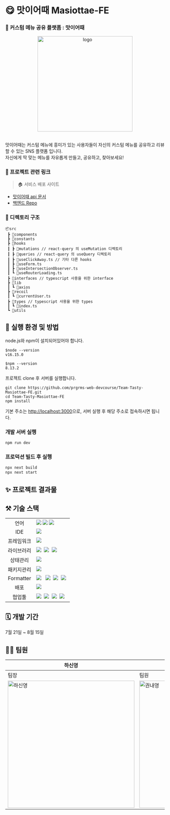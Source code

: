 # 😋 맛이어때 Masiottae-FE
### 🙌 커스텀 메뉴 공유 플랫폼 : 맛이어때
<div align="center"><img alt="logo" width="300px" src="https://user-images.githubusercontent.com/75849590/184645784-d3568c34-872b-457b-a1b9-84679ee1e374.png"></div>
<br>

맛이어때는 커스텀 메뉴에 흥미가 있는 사용자들이 자신의 커스텀 메뉴를 공유하고 리뷰할 수 있는 SNS 플랫폼 입니다.<br>
자신에게 딱 맞는 메뉴를 자유롭게 만들고, 공유하고, 찾아보세요! 

### 🔗 프로젝트 관련 링크
> 🏠 서비스 배포 사이트
> 

- [맛이어때 api 문서](http://13.125.177.126:8080/docs/index.html)
- [백엔드 Repo](https://github.com/prgrms-web-devcourse/Team-Tasty-Masiottae-BE)


### 📁 디렉토리 구조
```
📦src
 ┣ 📂components
 ┣ 📂constants
 ┣ 📂hooks 
 ┃ ┣ 📂mutations // react-query 의 useMutation 디렉토리
 ┃ ┣ 📂queries // react-query 의 useQuery 디렉토리
 ┃ ┣ 📜useClickAway.ts // 기타 다른 hooks
 ┃ ┣ 📜useForm.ts
 ┃ ┣ 📜useIntersectionObserver.ts
 ┃ ┗ 📜useRouterLoading.ts
 ┣ 📂interfaces // typescript 사용을 위한 interface
 ┣ 📂lib 
 ┃ ┗ 📂axios
 ┣ 📂recoil
 ┃ ┗ 📜currentUser.ts
 ┣ 📂types // typescript 사용을 위한 types
 ┃ ┗ 📜index.ts
 ┗ 📂utils
```

## 📃 실행 환경 및 방법 
node.js와 npm이 설치되어있어야 합니다. 

```
$node --version
v16.15.0

$npm --version
8.13.2
```

프로젝트 clone 후 서버를 실행합니다. 
```
git clone https://github.com/prgrms-web-devcourse/Team-Tasty-Masiottae-FE.git
cd Team-Tasty-Masiottae-FE
npm install
```
기본 주소는 [http://localhost:3000](http://localhost:3000)으로, 서버 실행 후 해당 주소로 접속하시면 됩니다. 

### 개발 서버 실행 
```bash
npm run dev
```
### 프로덕션 빌드 후 실행
```bash
npx next build
npx next start
```

## ✨ 프로젝트 결과물 


## ⚒️ 기술 스택

<table>
<tr>
 <td align="center">언어</td>
 <td>
  <img src="https://img.shields.io/badge/HTML5-E34F26?style=for-the-badge&logo=HTML5&logoColor=ffffff"/>
  <img src="https://img.shields.io/badge/CSS3-1572B6?style=for-the-badge&logo=CSS3&logoColor=ffffff"/>
  <img src="https://img.shields.io/badge/TypeScript-3178c6?style=for-the-badge&logo=Typescript&logoColor=ffffff"/>
 </td>
</tr>
<tr>
 <td align="center">IDE</td>
 <td>
    <img src="https://img.shields.io/badge/VisualStudioCode-007ACC?style=for-the-badge&logo=Visual%20Studio%20Code&logoColor=white"/>&nbsp </td>
</tr>
<tr>
 <td align="center">프레임워크</td>
 <td>
     <img src="https://img.shields.io/badge/Next.js-000?style=for-the-badge&logo=Next.js&logoColor=ffffff"/>&nbsp
 </td>
</tr>
<tr>
 <td align="center">라이브러리</td>
 <td>
  <img src="https://img.shields.io/badge/React-61DAFB?style=for-the-badge&logo=React&logoColor=ffffff"/>&nbsp
  <img src="https://img.shields.io/badge/Emotion-DB7093?style=for-the-badge&logo=emotion&logoColor=ffffff"/>&nbsp
  <img src="https://img.shields.io/badge/Axios-8DD6F9?style=for-the-badge"/>&nbsp </td>
</tr>
<tr>
 <td align="center">상태관리</td>
 <td>
  <img src="https://img.shields.io/badge/Recoil-0064FF?style=for-the-badge">&nbsp
 </td>
</tr>
<tr>
 <td align="center">패키지관리</td>
 <td>
    <img src="https://img.shields.io/badge/NPM-2C8EBB?style=for-the-badge&logo=npm&logoColor=white"/>&nbsp
  </td>
</tr>
<tr>
 <td align="center">Formatter</td>
 <td>
  <img src="https://img.shields.io/badge/ESLint-4B32C3?style=for-the-badge&logo=ESLint&logoColor=ffffff"/> &nbsp
  <img src="https://img.shields.io/badge/Prettier-F7B93E?style=for-the-badge&logo=Prettier&logoColor=ffffff"/>&nbsp
  <img src="https://img.shields.io/badge/husky-42b983?style=for-the-badge"/>&nbsp
  <img src="https://img.shields.io/badge/lint staged-654321?style=for-the-badge"/>&nbsp</td>
</tr>
<tr>
 <td align="center">배포</td>
 <td><img src="https://img.shields.io/badge/Vercel-000?style=for-the-badge&logo=Vercel&logoColor=ffffff"/>&nbsp </td>
</tr>
<tr>
 <td align="center">협업툴</td>
 <td>
    <img src="https://img.shields.io/badge/Figma-F24E1E?style=for-the-badge&logo=Figma&logoColor=white"/>&nbsp
    <img src="https://img.shields.io/badge/Slack-4A154B?style=for-the-badge&logo=Slack&logoColor=white"/>&nbsp
    <img src="https://img.shields.io/badge/Notion-000000?style=for-the-badge&logo=Notion&logoColor=white"/>&nbsp
    <img src="https://img.shields.io/badge/GitHub-181717?style=for-the-badge&logo=GitHub&logoColor=white"/>&nbsp
 </td>
</tr>
</table>


## 🗓️ 개발 기간
7월 21일 ~ 8월 15일 

## 🧑‍💻 팀원

|하신영|권내영|이지원|조계진|
|------|------|------|-------|
|팀장|팀원|팀원|팀원|
| <img width="400" alt="하신영" src="https://user-images.githubusercontent.com/75849590/184590304-21ad7bff-3c2e-4d4e-ad8c-9c4b6e6712ca.jpg">| <img width="400" alt="권내영" src="https://user-images.githubusercontent.com/75849590/184590314-3a1462b7-744e-4545-a164-45b2d6538c3b.jpg"> | <img width="400" alt="이지원" src="https://user-images.githubusercontent.com/75849590/184590324-39818449-abfe-4b20-8179-c34626b357ec.jpg"> | <img width="400" alt="조계진" src="https://user-images.githubusercontent.com/75849590/184590329-5db723c6-ad14-4aec-9669-bfa621c70433.png">|



